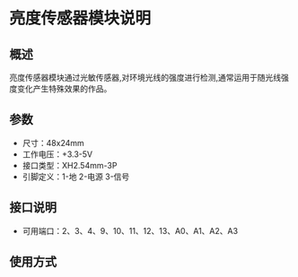 # 亮度传感器模块说明   

## 概述
亮度传感器模块通过光敏传感器,对环境光线的强度进行检测,通常运用于随光线强度变化产生特殊效果的作品。

## 参数 
- 尺寸：48x24mm
- 工作电压：+3.3-5V
- 接口类型：XH2.54mm-3P
- 引脚定义：1-地 2-电源 3-信号  

## 接口说明
- 可用端口：2、3、4、9、10、11、12、13、A0、A1、A2、A3  

## 使用方式


